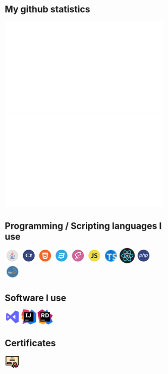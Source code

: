 # My github statistics
![](https://raw.githubusercontent.com/ElwynVdb/github-stats/master/generated/overview.svg#gh-dark-mode-only)
![](https://raw.githubusercontent.com/ElwynVdb/github-stats/master/generated/languages.svg#gh-dark-mode-only)
# Programming / Scripting languages I use

![JAVA](./images/icons/java.png "Java")
![CSharp](./images/icons/csharp.png "CSharp")
![HTML5](./images/icons/html5.png "HTML5")
![CSS3](./images/icons/css3.png "CSS3")
![SCSS](./images/icons/scss.png "SCSS")
![JS](./images/icons/javascript.png "Javascript")
![TS](./images/icons/typescript.png "Typescript")
![React](./images/icons/react.png "React")
![PHP](./images/icons/php.png "PHP")
![MySQL](./images/icons/mysql.png "MySQL")

# Software I use
![Visual Studio (Code)](./images/icons/visualstudio.png "Visual Studio (Code)")
![Intellij IDEA](./images/icons/intellijidea.png "Intellij IDEA") 
![Intellij Rider](./images/icons/intellijrider.png "Intellij Rider") 

# Certificates
<a href="https://verify.w3schools.com/1MPJTMKGM7" target="_blank">![Certified Typescript Developer - W3Schools](./images/icons/certificate.png "Certified Typescript Developer - W3Schools")</a>
